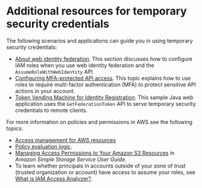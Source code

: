 # Additional resources for temporary security credentials<a name="id_credentials_temp_related-topics"></a>

The following scenarios and applications can guide you in using temporary security credentials: 
+  [About web identity federation](id_roles_providers_oidc.md)\. This section discusses how to configure IAM roles when you use web identity federation and the `AssumeRoleWithWebIdentity` API\. 
+ [Configuring MFA\-protected API access](id_credentials_mfa_configure-api-require.md)\. This topic explains how to use roles to require multi\-factor authentication \(MFA\) to protect sensitive API actions in your account\.
+ [Token Vending Machine for Identity Registration](https://aws.amazon.com/code/7351543942956566)\. This sample Java web application uses the `GetFederationToken` API to serve temporary security credentials to remote clients\.

For more information on policies and permissions in AWS see the following topics:
+ [Access management for AWS resources](access.md)
+ [Policy evaluation logic](reference_policies_evaluation-logic.md)\.
+ [Managing Access Permissions to Your Amazon S3 Resources](https://docs.aws.amazon.com/AmazonS3/latest/dev/s3-access-control.html) in *Amazon Simple Storage Service User Guide*\.
+  To learn whether principals in accounts outside of your zone of trust \(trusted organization or account\) have access to assume your roles, see [What is IAM Access Analyzer?](https://docs.aws.amazon.com/IAM/latest/UserGuide/what-is-access-analyzer.html)\.